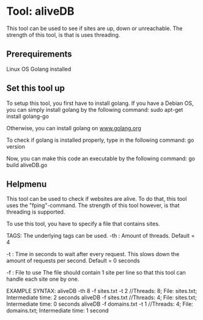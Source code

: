 # Tool: aliveDB
This tool can be used to see if sites are up, down or unreachable.
The strength of this tool, is that is uses threading.


## Prerequirements
Linux OS
Golang installed


## Set this tool up
To setup this tool, you first have to install golang. 
If you have a Debian OS, you can simply install golang by the following command:
  sudo apt-get install golang-go
  
Otherwise, you can install golang on www.golang.org

To check if golang is installed properly, type in the following command:
  go version



Now, you can make this code an executable by the following command:
  go build aliveDB.go


## Helpmenu
This tool can be used to check if websites are alive. 
To do that, this tool uses the "fping"-command.
The strength of this tool however, is that threading is supported.

To use this tool, you have to specify a file that contains sites. 

TAGS:
The underlying tags can be used.
-th	: Amount of threads. 
	  Default = 4
	  
-t	: Time in seconds to wait after every request. This slows down the amount of requests
	  per second.
	  Default = 0 seconds
	  
-f	: File to use
	  The file should contain 1 site per line so that this tool can handle each site one
	  by one.
	  


EXAMPLE SYNTAX:
aliveDB -th 8 -f sites.txt -t 2	  //Threads: 8; File: sites.txt; Intermediate time: 2 seconds
aliveDB -f sites.txt		  //Threads: 4; File: sites.txt; Intermediate time: 0 seconds
aliveDB -f domains.txt -t 1	  //Threads: 4; File: domains.txt; Intermediate time: 1 second
